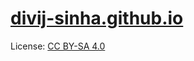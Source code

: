 # [divij-sinha.github.io](https://divij-sinha.github.io)

License: [CC BY-SA 4.0](https://creativecommons.org/licenses/by-sa/4.0/)
